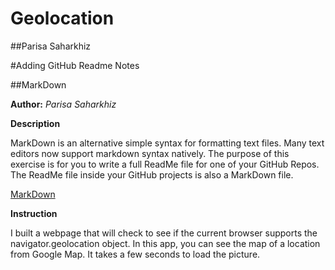 # Geolocation
##Parisa Saharkhiz

#Adding GitHub Readme Notes

##MarkDown


**Author:** *Parisa Saharkhiz*

**Description**

MarkDown is an alternative simple syntax for formatting text files. Many text editors now support markdown syntax natively.
The purpose of this exercise is for you to write a full ReadMe file for one of your GitHub Repos.
The ReadMe file inside your GitHub projects is also a MarkDown file.

[MarkDown](http://en.wikipedia.org/wiki/Markdown "Markdown")

**Instruction**

I built a webpage that will check to see if the current browser supports the navigator.geolocation object.
In this app, you can see the map of a location from Google Map. It takes a few seconds to load the picture.


